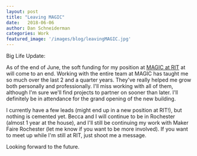 ```yaml
---
layout: post
title: "Leaving MAGIC"
date:   2018-06-06
author: Dan Schneiderman
categories: Work
featured_image: '/images/blog/leavingMAGIC.jpg'
---
```


Big Life Update:
 
As of the end of June, the soft funding for my position at [MAGIC at RIT](https://magic.rit.edu/) at will come to an end. Working with the entire team at MAGIC has taught me so much over the last 2 and a quarter years. They've really helped me grow both personally and professionally. I'll miss working with all of them, although I'm sure we'll find projects to partner on sooner than later. I'll definitely be in attendance for the grand opening of the new building.
 
I currently have a few leads (might end up in a new position at RIT!), but nothing is cemented yet. Becca and I will continue to be in Rochester (almost 1 year at the house), and I'll still be continuing my work with Maker Faire Rochester (let me know if you want to be more involved). If you want to meet up while I'm still at RIT, just shoot me a message.
 
Looking forward to the future.